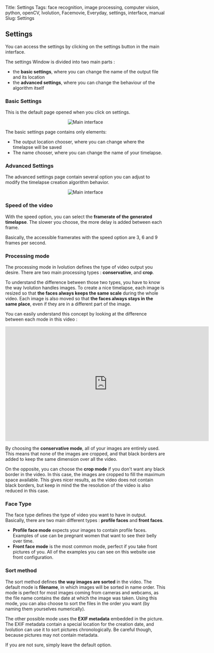 Title: Settings
Tags: face recognition, image processing, computer vision, python, openCV, Ivolution, Facemovie, Everyday, settings, interface, manual
Slug: Settings

## Settings

You can access the settings by clicking on the settings button in the main interface.


The settings Window is divided into two main parts :

- the __basic settings__, where you can change the name of the output file and its location
- the __advanced settings__, where you can change the behaviour of the algorithm itself


### Basic Settings

This is the default page opened when you click on settings.

<center>
<p><img alt="Main interface" src="../theme/images/blog/s1.png" /></p>
</center>


The basic settings page contains only elements:

- The output location chooser, where you can change where the timelapse will be saved
- The name chooser, where you can change the name of your timelapse.


### Advanced Settings


The advanced settings page contain several option you can adjust to modify the timelapse creation algorithm behavior.

<center>
<p><img alt="Main interface" src="../theme/images/blog/s2.png" /></p>
</center>


### Speed of the video

With the speed option, you can select the __framerate of the generated timelapse__.
The slower you choose, the more delay is added between each frame.

Basically, the accessible framerates with the speed option are 3, 6 and 9 frames per second.

### Processing mode

The processing mode in Ivolution defines the type of video output you desire.
There are two main processing types : __conservative__, and __crop__.

To understand the difference between those two types, you have to know the way Ivolution handles images.
To create a nice timelapse, each image is resized so that __the faces always keeps the same scale__ during the whole video.
Each image is also moved so that __the faces always stays in the same place__, even if they are in a different part of the image.

You can easily understand this concept by looking at the difference between each mode in this video :

<center>
<iframe width="640" height="360" src="http://www.youtube.com/embed/9ZpKnSjvmXo?feature=player_detailpage" frameborder="0" allowfullscreen></iframe>
</center>


By choosing the __conservative mode__, all of your images are entirely used.
This means that none of the images are cropped, and that black borders are added to keep the same dimension over all the video.

On the opposite, you can choose the __crop mode__ if you don't want any black border in the video.
In this case, the images are cropped to fill the maximum space available.
This gives nicer results, as the video does not contain black borders, but keep in mind the the resolution of the video is also reduced in this case.

### Face Type

The face type defines the type of video you want to have in output.
Basically, there are two main different types : __profile faces__ and __front faces__.

- __Profile face mode__ expects your images to contain profile faces. Examples of use can be pregnant women that want to see their belly over time.
- __Front face mode__ is the most common mode, perfect if you take front pictures of you. All of the examples you can see on this website use front configuration.

### Sort method

The sort method defines __the way images are sorted__ in the video.
The default mode is __filename__, in which images will be sorted in name order.
This mode is perfect for most images coming from cameras and webcams, as the file name contains the date at which the image was taken.
Using this mode, you can also choose to sort the files in the order you want (by naming them yourselves numerically).

The other possible mode uses the __EXIF metadata__ embedded in the picture.
The EXIF metadata contain a special location for the creation date, and Ivolution can use it to sort pictures chronologically.
Be careful though, because pictures may not contain metadata.

If you are not sure, simply leave the default option.
